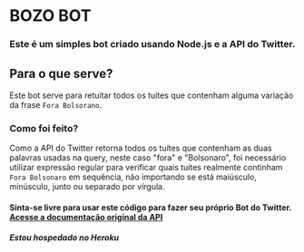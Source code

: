 # BOZO BOT
### Este é um simples bot criado usando Node.js e a API do Twitter.

## Para o que serve?
Este bot serve para retuítar todos os tuítes que contenham alguma variação da frase `Fora Bolsorano`. 

### Como foi feito?
Como a API do Twitter retorna todos os tuítes que contenham as duas palavras usadas na query, neste caso "fora" e "Bolsonaro", foi necessário utilizar  expressão regular para verificar quais tuítes realmente continham `Fora Bolsonaro` em sequência, não importando se está maiúsculo, minúsculo, junto ou separado por vírgula.

#### Sinta-se livre para usar este código para fazer seu próprio Bot do Twitter. [Acesse a documentação original da API](https://developer.twitter.com/en/docs)


##### Estou hospedado no Heroku